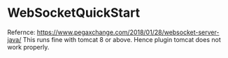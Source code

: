 # WebSocketQuickStart

Refernce: https://www.pegaxchange.com/2018/01/28/websocket-server-java/
This runs fine with tomcat 8 or above. Hence plugin tomcat does not work properly.
